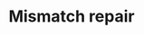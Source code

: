 ---
annotations:
- type: Pathway Ontology
  value: mismatch repair pathway
authors:
- MaintBot
- Thomas
- Khanspers
- Ddigles
description: 'DNA mismatch repair is a system for recognizing and repairing erroneous
  insertion, deletion and mis-incorporation of bases that can arise during DNA replication
  and recombination, as well as repairing some forms of DNA damage  Source: [[wikipedia:DNA_mismatch_repair|wikipedia]].'
last-edited: 2013-07-06
organisms:
- Danio rerio
redirect_from:
- /index.php/Pathway:WP1361
- /instance/WP1361
schema-jsonld:
- '@context': https://schema.org/
  '@id': https://wikipathways.github.io/pathways/WP1361.html
  '@type': Dataset
  creator:
    '@type': Organization
    name: WikiPathways
  description: 'DNA mismatch repair is a system for recognizing and repairing erroneous
    insertion, deletion and mis-incorporation of bases that can arise during DNA replication
    and recombination, as well as repairing some forms of DNA damage  Source: [[wikipedia:DNA_mismatch_repair|wikipedia]].'
  keywords:
  - pold1
  - mlh1
  - msh6
  - RFC1
  - zgc:55521
  - pcna
  - rpa1
  - si:dkeyp-35b8.5
  - msh2
  license: CC0
  name: Mismatch repair
seo: CreativeWork
title: Mismatch repair
wpid: WP1361
---